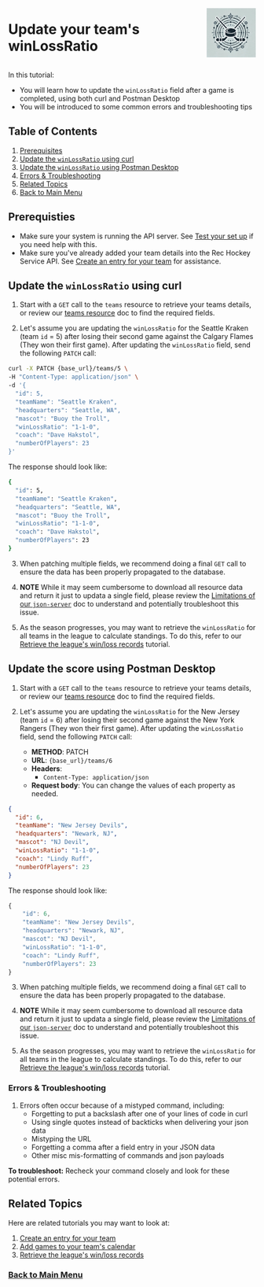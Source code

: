 <div style="display: flex; align-items: center; justify-content: space-between;">
  <h1>Update your team's winLossRatio</h1>
  <img src="rhs-logo_4x4.jpeg" alt="Rec Hockey League Logo" style="width: 100px; height: 100px; margin-left: 20px;">
</div>

In this tutorial:

- You will learn how to update the `winLossRatio` field after a game is completed, using both
curl and Postman Desktop
- You will be introduced to some common errors and troubleshooting tips

## Table of Contents
1. [Prerequisites](#1)
2. [Update the `winLossRatio` using curl](#2)
3. [Update the `winLossRatio` using Postman Desktop](#3)
4. [Errors & Troubleshooting](#4)
5. [Related Topics](#5)
6. [Back to Main Menu](nav.md)

<a id="1"></a>
## Prerequisties

- Make sure your system is running the API server. See [Test your set up](test-system.md) if you need help with this.
- Make sure you've already added your team details into the Rec Hockey Service API. See [Create an entry for your team](tut-create-team.md) for assistance.

<a id="2"></a>
## Update the `winLossRatio` using curl

1. Start with a `GET` call to the `teams` resource to retrieve your teams details, or review our [teams resource](res-teams.md) doc to find the required fields.

2. Let's assume you are updating the `winLossRatio` for the Seattle Kraken (team `id` = 5) after losing their second game against the Calgary Flames (They won their first game). After updating the `winLossRatio` field, send the following `PATCH` call:

```bash
curl -X PATCH {base_url}/teams/5 \
-H "Content-Type: application/json" \
-d '{
  "id": 5,
  "teamName": "Seattle Kraken",
  "headquarters": "Seattle, WA",
  "mascot": "Buoy the Troll",
  "winLossRatio": "1-1-0",
  "coach": "Dave Hakstol",
  "numberOfPlayers": 23
}'
```

The response should look like:

```bash
{
  "id": 5,
  "teamName": "Seattle Kraken",
  "headquarters": "Seattle, WA",
  "mascot": "Buoy the Troll",
  "winLossRatio": "1-1-0",
  "coach": "Dave Hakstol",
  "numberOfPlayers": 23
}
```

3. When patching multiple fields, we recommend doing a final `GET` call to ensure the data has been properly propagated to the database.

4. **NOTE** While it may seem cumbersome to download all resource data and return it just to updata a single field, please review the [Limitations of our `json-server`](xtra-limitations.md) doc to understand and potentially troubleshoot this issue.

5. As the season progresses, you may want to retrieve the `winLossRatio` for all teams in the league to calculate standings. To do this, refer to our [Retrieve the league's win/loss records](tut-retrieve-wlr.md) tutorial.

<a id="3"></a>
## Update the score using Postman Desktop

1. Start with a `GET` call to the `teams` resource to retrieve your teams details, or review our [teams resource](res-teams.md) doc to find the required fields.

2. Let's assume you are updating the `winLossRatio` for the New Jersey (team `id` = 6) after losing their second game against the New York Rangers (They won their first game). After updating the `winLossRatio` field, send the following `PATCH` call:

    * **METHOD**: PATCH
    * **URL**: `{base_url}/teams/6`
    * **Headers**:
        * `Content-Type: application/json`
    * **Request body**:
        You can change the values of each property as needed.

```json
{
  "id": 6,
  "teamName": "New Jersey Devils",
  "headquarters": "Newark, NJ",
  "mascot": "NJ Devil",
  "winLossRatio": "1-1-0",
  "coach": "Lindy Ruff",
  "numberOfPlayers": 23
}
```

The response should look like:

```js
{
    "id": 6,
    "teamName": "New Jersey Devils",
    "headquarters": "Newark, NJ",
    "mascot": "NJ Devil",
    "winLossRatio": "1-1-0",
    "coach": "Lindy Ruff",
    "numberOfPlayers": 23
}
```

3. When patching multiple fields, we recommend doing a final `GET` call to ensure the data has been properly propagated to the database.

4. **NOTE** While it may seem cumbersome to download all resource data and return it just to updata a single field, please review the [Limitations of our `json-server`](xtra-limitations.md) doc to understand and potentially troubleshoot this issue.

5. As the season progresses, you may want to retrieve the `winLossRatio` for all teams in the league to calculate standings. To do this, refer to our [Retrieve the league's win/loss records](tut-retrieve-wlr.md) tutorial.

<a id="4"></a>
### Errors & Troubleshooting

1. Errors often occur because of a mistyped command, including:
    - Forgetting to put a backslash after one of your lines of code in curl
    - Using single quotes instead of backticks when delivering your json data
    - Mistyping the URL
    - Forgetting a comma after a field entry in your JSON data
    - Other misc mis-formatting of commands and json payloads

**To troubleshoot:** Recheck your command closely and look for these potential errors.


<a id="5"></a>
## Related Topics

Here are related tutorials you may want to look at:

1. [Create an entry for your team](tut-create-team.md)
2. [Add games to your team's calendar](tut-add-games.md)
3. [Retrieve the league's win/loss records](tut-retrieve-wlr.md)

### [Back to Main Menu](nav.md)
